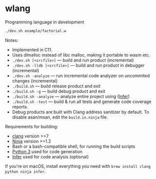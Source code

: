 # wlang

Programming language in development

```txt
./dev.sh example/factorial.w
```

Notes:

- Implemented in C11.
- Uses dlmalloc instead of libc malloc, making it portable to wasm etc.
- `./dev.sh [<srcfile>]`       — build and run product (incremental)
- `./dev.sh -lldb [<srcfile>]` — build and run product in debugger (incremental)
- `./dev.sh -analyze`          — run incremental code analyzer on uncommited changes (incremental)
- `./build.sh`                 — build release product and exit
- `./build.sh -g`              — build debug product and exit
- `./build.sh -analyze`        — analyze entire project using ([Infer](https://fbinfer.com/))
- `./build.sh -test`           — build & run all tests and generate code coverage reports.
- Debug products are built with Clang address sanitizer by default.
  To disable asan/msan, edit the `build.in.ninja` file.

Requirements for building:

- [clang](https://clang.llvm.org/) version >=7
- [Ninja](https://ninja-build.org/) version >=1.2
- Bash or a bash-compatible shell, for running the build scripts
- [Python 3](https://www.python.org/) used for code generation
- [Infer](https://fbinfer.com/) used for code analysis (optional)

If you're on macOS, install everything you need with `brew install clang python ninja infer`.
